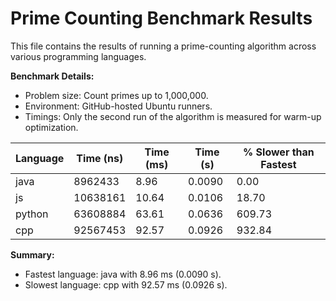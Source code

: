 # Prime Counting Benchmark Results

This file contains the results of running a prime-counting algorithm across various programming languages.

**Benchmark Details:**
- Problem size: Count primes up to 1,000,000.
- Environment: GitHub-hosted Ubuntu runners.
- Timings: Only the second run of the algorithm is measured for warm-up optimization.

| Language   | Time (ns)         | Time (ms)         | Time (s)          | % Slower than Fastest |
|------------|-------------------|-------------------|-------------------|-----------------------|
| java       | 8962433           | 8.96              | 0.0090            | 0.00                  |
| js         | 10638161          | 10.64             | 0.0106            | 18.70                 |
| python     | 63608884          | 63.61             | 0.0636            | 609.73                |
| cpp        | 92567453          | 92.57             | 0.0926            | 932.84                |

**Summary:**
- Fastest language: java with 8.96 ms (0.0090 s).
- Slowest language: cpp with 92.57 ms (0.0926 s).
